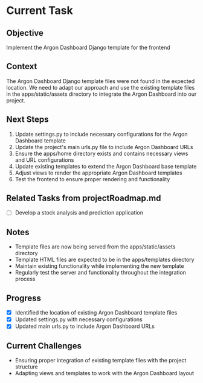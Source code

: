 # Current Task

## Objective
Implement the Argon Dashboard Django template for the frontend

## Context
The Argon Dashboard Django template files were not found in the expected location. We need to adapt our approach and use the existing template files in the apps/static/assets directory to integrate the Argon Dashboard into our project.

## Next Steps
1. Update settings.py to include necessary configurations for the Argon Dashboard template
2. Update the project's main urls.py file to include Argon Dashboard URLs
3. Ensure the apps/home directory exists and contains necessary views and URL configurations
4. Update existing templates to extend the Argon Dashboard base template
5. Adjust views to render the appropriate Argon Dashboard templates
6. Test the frontend to ensure proper rendering and functionality

## Related Tasks from projectRoadmap.md
- [ ] Develop a stock analysis and prediction application

## Notes
- Template files are now being served from the apps/static/assets directory
- Template HTML files are expected to be in the apps/templates directory
- Maintain existing functionality while implementing the new template
- Regularly test the server and functionality throughout the integration process

## Progress
- [x] Identified the location of existing Argon Dashboard template files
- [x] Updated settings.py with necessary configurations
- [x] Updated main urls.py to include Argon Dashboard URLs

## Current Challenges
- Ensuring proper integration of existing template files with the project structure
- Adapting views and templates to work with the Argon Dashboard layout